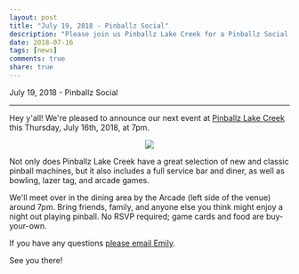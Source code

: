 ```yaml
---
layout: post
title: "July 19, 2018 - Pinballz Social"
description: "Please join us Pinballz Lake Creek for a Pinballz Social Night!"
date: 2018-07-16
tags: [news]
comments: true
share: true
---
```


July 19, 2018 - Pinballz Social

---

Hey y'all! We're pleased to announce our next event at <a href="https://goo.gl/maps/XtQAetKMEBn" target="_blank">Pinballz Lake Creek</a> this Thursday, July 16th, 2018, at 7pm.

<div align="center"><img src="https://media3.giphy.com/media/w6GUikODdL5ks/giphy.gif" /></div>

Not only does Pinballz Lake Creek have a great selection of new and classic pinball machines, but it also includes a full service bar and diner, as well as bowling, lazer tag, and arcade games. 

We'll meet over in the dining area by the Arcade (left side of the venue) around 7pm. Bring friends, family, and anyone else you think might enjoy a night out playing pinball. No RSVP required; game cards and food are buy-your-own.

If you have any questions <a href="mailto:emily@austinappleadmins.org">please email Emily</a>.

See you there!
